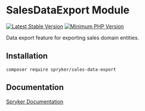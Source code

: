 # SalesDataExport Module
[![Latest Stable Version](https://poser.pugx.org/spryker/sales-data-export/v/stable.svg)](https://packagist.org/packages/spryker/sales-data-export)
[![Minimum PHP Version](https://img.shields.io/badge/php-%3E%3D%207.4-8892BF.svg)](https://php.net/)

Data export feature for exporting sales domain entities.

## Installation

```
composer require spryker/sales-data-export
```

## Documentation

[Spryker Documentation](https://academy.spryker.com/developing_with_spryker/module_guide/modules.html)
